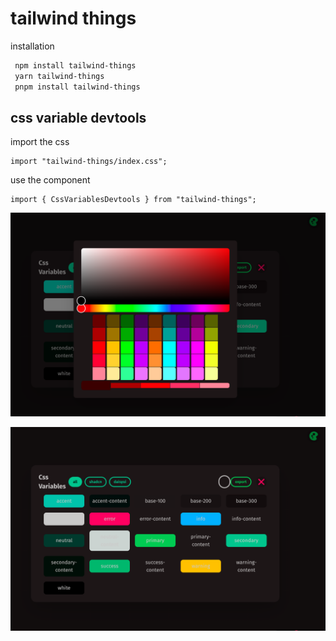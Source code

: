 # tailwind things 

installation 

```sh
 npm install tailwind-things
 yarn tailwind-things
 pnpm install tailwind-things
```


## css variable devtools
import the css
```tsx
import "tailwind-things/index.css";
```
use the component
```tsx
import { CssVariablesDevtools } from "tailwind-things";
```

![css variable list view](https://github.com/tigawanna/tailwind-things/blob/main/docs/variables-list-view.png)

![css variable edit view](https://github.com/tigawanna/tailwind-things/blob/main/docs/variable-edit-view.png)


